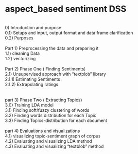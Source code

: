 # aspect_based sentiment DSS

<br/>
0) Introduction and purpose<br/>
0.1) Setups and input, output format and data frame clarification<br/>
	0.2) Purposes <br/>
<br/>
Part 1) Preprocessing the data and preparing it<br/>
	1.1) cleaning Data<br/>
	1.2) vectorizing <br/>
<br/>
Part 2) Phase One ( Finding Sentiments)  <br/>
	2.1) Unsupervised approach with “textblob” library<br/>
		2.1.1) Estimating Sentiments<br/>
		2.1.2) Extrapolating ratings <br/>
<br/>
<br/>
part 3) Phase Two ( Extracting Topics)<br/>
	3.0) Training LDA model <br/>
	3.1) Finding soft/fuzzy clustering of words <br/>
	3.2) Finding words distribution for each Topic<br/>
	3.3) Finding Topics-distribution for each document<br/>
<br/>
part 4) Evaluations and visualizations <br/>
	4.1) visualizing topic-sentiment graph of corpus <br/>
	4.2) Evaluating and visualizing LDA method<br/>
	4.3)  Evaluating and visualizing “textblob” method
<br/>
